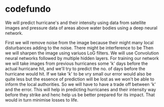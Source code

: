 # codefundo
We will predict hurricane's and their intensity using data from satellite images and pressure data of areas above water bodies using a deep neural network.

First we will remove noise from the image because their might many local disturbances adding to the noise. There might be interference to be  Then we will sharpen the image using variuos LoG filters. We will use Convolution neural networks followed by multiple hidden layers. 
For training our network we will take images from previous hurricanes some 'k' days before the actual hurricane hit, and we'll try to predict the no. of days before the hurricane would  hit. 
If we take 'k' to be vry small our error would also be quite less but the essence of prediction will be lost as we won't be able to inform the local authorities. So we will have to have a trade off between 'k' and the error.
This will help in predicting hurricanes and their intensity way before they strike and henc help us be better prepared for its impact.
That would in turn minimise losses to life.
